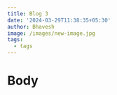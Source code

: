 ```yaml
---
title: Blog 3
date: '2024-03-29T11:38:35+05:30'
author: Bhavesh
image: /images/new-image.jpg
tags:
  - tags
---
```

# Body
